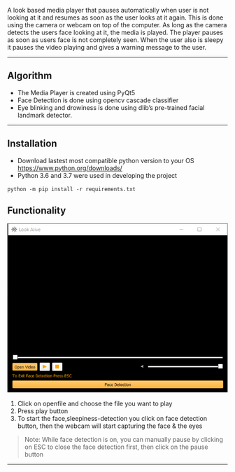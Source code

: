 A look based media player that pauses automatically when user is not looking at it and resumes as soon as the user looks at it again.
This is done using the camera or webcam on top of the computer. As long as the camera detects the users face looking at it, the media is played. The player pauses as soon as users face is not completely seen. When the user also is sleepy it pauses the video playing and gives a warning message to the user. 

---
## Algorithm
- The Media Player is created using PyQt5
- Face Detection is done using opencv cascade classifier
- Eye blinking and drowiness is done using  dlib’s pre-trained facial landmark detector.

---
## Installation 
- Download lastest most compatible python version to your OS https://www.python.org/downloads/ 
- Python 3.6 and 3.7 were used in developing the project
```
python -m pip install -r requirements.txt
```

## Functionality

![alt text](https://github.com/AbdelrahmanElsherif/look-based-media-player/blob/master/Media_Player/Capture.PNG?raw=true)

 1. Click on openfile and choose the file you want to play
 2. Press play button
 3. To start the face,sleepiness-detection you click on face detection button, then the webcam will start capturing the face & the eyes
 
 > Note: While face detection is on, you can manually pause by clicking on ESC to close the face detection first, then click on the pause button
 
---
